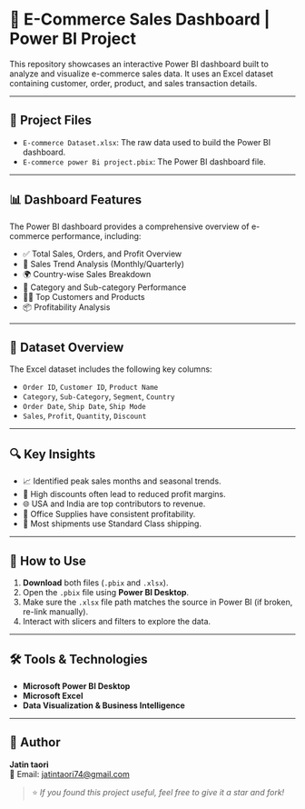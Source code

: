 # 🛒 E-Commerce Sales Dashboard | Power BI Project

This repository showcases an interactive Power BI dashboard built to analyze and visualize e-commerce sales data. It uses an Excel dataset containing customer, order, product, and sales transaction details.

---

## 📁 Project Files

- `E-commerce Dataset.xlsx`: The raw data used to build the Power BI dashboard.
- `E-commerce power Bi project.pbix`: The Power BI dashboard file.

---

## 📊 Dashboard Features

The Power BI dashboard provides a comprehensive overview of e-commerce performance, including:

- ✅ Total Sales, Orders, and Profit Overview
- 📆 Sales Trend Analysis (Monthly/Quarterly)
- 🌍 Country-wise Sales Breakdown
- 🎯 Category and Sub-category Performance
- 🧑‍💼 Top Customers and Products
- 📦 Profitability Analysis

---

## 🧾 Dataset Overview

The Excel dataset includes the following key columns:

- `Order ID`, `Customer ID`, `Product Name`
- `Category`, `Sub-Category`, `Segment`, `Country`
- `Order Date`, `Ship Date`, `Ship Mode`
- `Sales`, `Profit`, `Quantity`, `Discount`

---

## 🔍 Key Insights

- 📈 Identified peak sales months and seasonal trends.
- 💸 High discounts often lead to reduced profit margins.
- 🌐 USA and India are top contributors to revenue.
- 🎯 Office Supplies have consistent profitability.
- 🚚 Most shipments use Standard Class shipping.

---

## 🚀 How to Use

1. **Download** both files (`.pbix` and `.xlsx`).
2. Open the `.pbix` file using **Power BI Desktop**.
3. Make sure the `.xlsx` file path matches the source in Power BI (if broken, re-link manually).
4. Interact with slicers and filters to explore the data.

---

## 🛠 Tools & Technologies

- **Microsoft Power BI Desktop**
- **Microsoft Excel**
- **Data Visualization & Business Intelligence**

---

## 👤 Author

**Jatin taori**  
📧 Email: jatintaori74@gmail.com

> ⭐ *If you found this project useful, feel free to give it a star and fork!*

